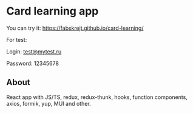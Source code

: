 # Card learning app

You can try it: https://fabskrejt.github.io/card-learning/

For test:

Login: test@mytest.ru

Password: 12345678
## About

React app with JS/TS, redux, redux-thunk, hooks, 
function components, axios, formik, yup, MUI and other.

